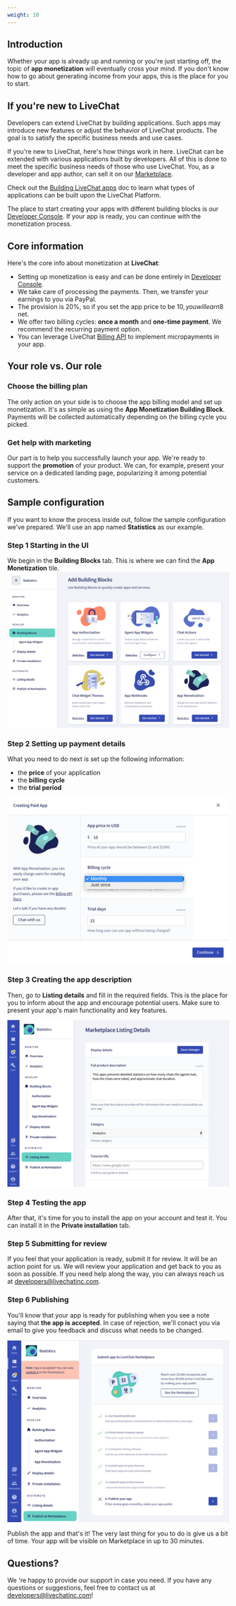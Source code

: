 ```yaml
---
weight: 10 
---
```

## Introduction

<!--Abstract, short intro -->
Whether your app is already up and running or you're just starting off, the topic of **app monetization** will eventually cross your mind. If you don't know how to go about generating income from your apps, this is the place for you to start.


<!-- Intro for newcomers -->
## If you're new to LiveChat

Developers can extend LiveChat by building applications. Such apps may introduce new features or adjust the behavior of LiveChat products. The goal is to satisfy the specific business needs and use cases.

If you're new to LiveChat, here's how things work in here. LiveChat can be extended with various applications built by developers. All of this is done to meet the specific business needs of those who use LiveChat. You, as a developer and app author, can sell it on our [Marketplace](https://www.livechatinc.com/marketplace/). 

Check out the [Building LiveChat apps](/building-apps-for-livechat/) doc to learn what types of applications can be built upon the LiveChat Platform.

The place to start creating your apps with different building blocks is our [Developer Console](https://developers.livechatinc.com/console/). If your app is ready, you can continue with the monetization process. 

<!-- How the process looks -->
## Core information

Here's the core info about monetization at **LiveChat**:

* Setting up monetization is easy and can be done entirely in [Developer Console](https://developers.livechatinc.com/console/).
* We take care of processing the payments. Then, we transfer your earnings to you via PayPal.
* The provision is 20%, so if you set the app price to be 10$, you will earn 8$ net. 
* We offer two billing cycles: **once a month** and **one-time payment**. We recommend the recurring payment option. 
* You can leverage LiveChat [Billing API](https://developers.livechatinc.com/docs/billing-api/) to implement micropayments in your app.
<!-- Czemu rekomendujemy recurring? Co mozna jeszcze powiedziec o micropayments?-->

## Your role vs. Our role

### **Choose the billing plan**
The only action on your side is to choose the app billing model and set up monetization. It's as simple as using the **App Monetization Building Block**. Payments will be collected automatically depending on the billing cycle you picked.


### **Get help with marketing**
Our part is to help you successfully launch your app. We're ready to support the **promotion** of your product. We can, for example, present your service on a dedicated landing page, popularizing it among potential customers.



## Sample configuration

If you want to know the process inside out, follow the sample configuration we've prepared. We'll use an app named **Statistics** as our example.

<!--Strange as it may seem, we'll start from the very end. Our goal is to **publish the app on Marketplace**, so that others can see and buy it. If you navigate to the tab of this very name, you'll find the list of all the actions you need to complete.

![List of steps](steps.png)

At any point during the configuration, you can go to this tab and check out what's still left to be done. -->

### **Step 1 Starting in the UI**
We begin in the **Building Blocks** tab. This is where we can find the **App Monetization** tile. 
![App Monetization tile](app_monetization_tile_2.png)


### **Step 2 Setting up payment details**
What you need to do next is set up the following information:

* the **price** of your application 
* the **billing cycle**
* the **trial period** 
  
  
![Payment details](payment_details_2.png)

### **Step 3 Creating the app description**
Then, go to **Listing details** and fill in the required fields. This is the place for you to inform about the app and encourage potential users. Make sure to present your app's main functionality and key features.

![Listing details](description2.png)

### **Step 4 Testing the app**
After that, it's time for you to install the app on your account and test it. You can install it in the **Private installation** tab. 

### **Step 5 Submitting for review**
If you feel that your application is ready, submit it for review. It will be an action point for us. We will review your application and get back to you as soon as possible. If you need help along the way, you can always reach us at [developers@livechatinc.com](mailto:developers@livechatinc.com). 

### **Step 6 Publishing**

You'll know that your app is ready for publishing when you see a note saying that **the app is accepted**.
In case of rejection, we'll conact you via email to give you feedback and discuss what needs to be changed.

![Publish your app at Marketplace](publish_app.png)

Publish the app and that's it! The very last thing for you to do is give us a bit of time. Your app will be visible on Marketplace in up to 30 minutes.



## Questions?
<!--As you can see, we propose a process that's quick and easy-to-follow, as the whole setup can be done in one place. 
To minimize your responsibilities, we take on billing issues and help you with promotion.-->

We 're happy to provide our support in case you need. If you have any questions or suggestions, feel free to contact us at [developers@livechatinc.com](mailto:developers@livechatinc.com)!